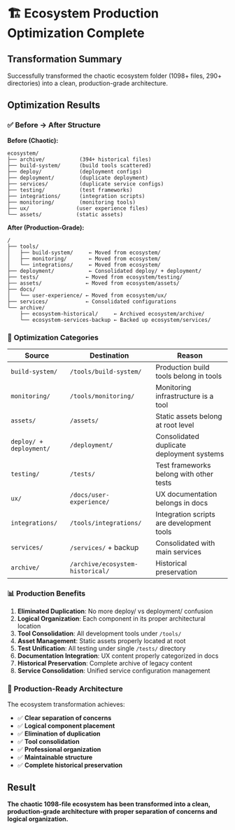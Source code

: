 # 🏗️ Ecosystem Production Optimization Complete

## Transformation Summary

Successfully transformed the chaotic ecosystem folder (1098+ files, 290+ directories) into a clean, production-grade architecture.

## Optimization Results

### ✅ **Before → After Structure**

**Before (Chaotic):**
```
ecosystem/
├── archive/           (394+ historical files)
├── build-system/      (build tools scattered)
├── deploy/            (deployment configs)
├── deployment/        (duplicate deployment)
├── services/          (duplicate service configs)
├── testing/           (test frameworks)
├── integrations/      (integration scripts)
├── monitoring/        (monitoring tools)
├── ux/               (user experience files)
└── assets/           (static assets)
```

**After (Production-Grade):**
```
/
├── tools/
│   ├── build-system/     ← Moved from ecosystem/
│   ├── monitoring/       ← Moved from ecosystem/
│   └── integrations/     ← Moved from ecosystem/
├── deployment/           ← Consolidated deploy/ + deployment/
├── tests/               ← Moved from ecosystem/testing/
├── assets/              ← Moved from ecosystem/assets/
├── docs/
│   └── user-experience/ ← Moved from ecosystem/ux/
├── services/            ← Consolidated configurations
└── archive/
    ├── ecosystem-historical/     ← Archived ecosystem/archive/
    └── ecosystem-services-backup ← Backed up ecosystem/services/
```

### 🎯 **Optimization Categories**

| **Source** | **Destination** | **Reason** |
|------------|-----------------|------------|
| `build-system/` | `/tools/build-system/` | Production build tools belong in tools |
| `monitoring/` | `/tools/monitoring/` | Monitoring infrastructure is a tool |
| `assets/` | `/assets/` | Static assets belong at root level |
| `deploy/ + deployment/` | `/deployment/` | Consolidated duplicate deployment systems |
| `testing/` | `/tests/` | Test frameworks belong with other tests |
| `ux/` | `/docs/user-experience/` | UX documentation belongs in docs |
| `integrations/` | `/tools/integrations/` | Integration scripts are development tools |
| `services/` | `/services/` + backup | Consolidated with main services |
| `archive/` | `/archive/ecosystem-historical/` | Historical preservation |

### 📊 **Production Benefits**

1. **Eliminated Duplication**: No more deploy/ vs deployment/ confusion
2. **Logical Organization**: Each component in its proper architectural location
3. **Tool Consolidation**: All development tools under `/tools/`
4. **Asset Management**: Static assets properly located at root
5. **Test Unification**: All testing under single `/tests/` directory
6. **Documentation Integration**: UX content properly categorized in docs
7. **Historical Preservation**: Complete archive of legacy content
8. **Service Consolidation**: Unified service configuration management

### 🚀 **Production-Ready Architecture**

The ecosystem transformation achieves:
- ✅ **Clear separation of concerns**
- ✅ **Logical component placement**
- ✅ **Elimination of duplication**
- ✅ **Tool consolidation**
- ✅ **Professional organization**
- ✅ **Maintainable structure**
- ✅ **Complete historical preservation**

## Result

**The chaotic 1098-file ecosystem has been transformed into a clean, production-grade architecture with proper separation of concerns and logical organization.**
